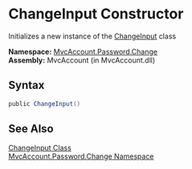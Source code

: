 ChangeInput Constructor
=======================
Initializes a new instance of the [ChangeInput][1] class

**Namespace:** [MvcAccount.Password.Change][2]  
**Assembly:** MvcAccount (in MvcAccount.dll)

Syntax
------

```csharp
public ChangeInput()
```


See Also
--------
[ChangeInput Class][1]  
[MvcAccount.Password.Change Namespace][2]  

[1]: README.md
[2]: ../README.md